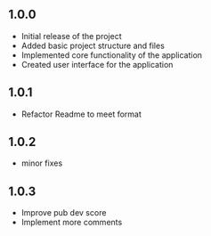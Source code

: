 ## 1.0.0

* Initial release of the project
* Added basic project structure and files
* Implemented core functionality of the application
* Created user interface for the application


## 1.0.1

* Refactor Readme to meet format

## 1.0.2

* minor fixes

## 1.0.3

* Improve pub dev score
* Implement more comments

